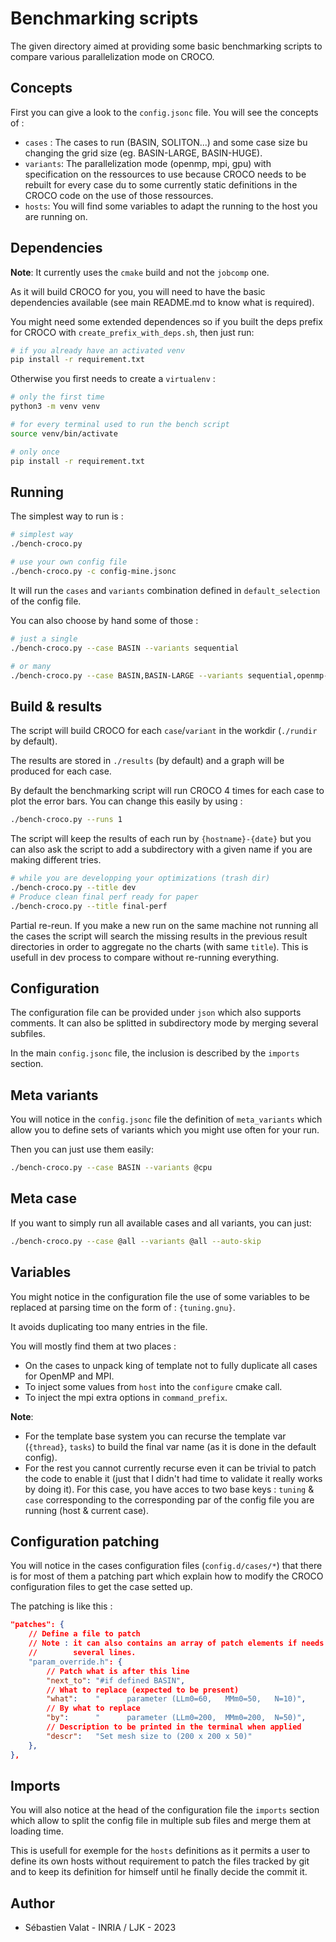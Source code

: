Benchmarking scripts
====================

The given directory aimed at providing some basic benchmarking scripts to
compare various parallelization mode on CROCO.

Concepts
--------

First you can give a look to the `config.jsonc` file. You will see the concepts
of :

- `cases` : The cases to run (BASIN, SOLITON...) and some case size bu changing
	the grid size (eg. BASIN-LARGE, BASIN-HUGE).
- `variants`: The parallelization mode (openmp, mpi, gpu) with specification on
	the ressources to use because CROCO needs to be rebuilt for every case du to
	some currently static definitions in the CROCO code on the use of those ressources.
- `hosts`: You will find some variables to adapt the running to the host you
	are running on.

Dependencies
------------

**Note**: It currently uses the `cmake` build and not the `jobcomp` one.

As it will build CROCO for you, you will need to have the basic dependencies
available (see main README.md to know what is required).

You might need some extended dependences so if you built the deps prefix for
CROCO with `create_prefix_with_deps.sh`, then just run:

```sh
# if you already have an activated venv
pip install -r requirement.txt
```

Otherwise you first needs to create a `virtualenv` :

```sh
# only the first time
python3 -m venv venv

# for every terminal used to run the bench script
source venv/bin/activate

# only once
pip install -r requirement.txt
```

Running
-------

The simplest way to run is :

```sh
# simplest way
./bench-croco.py

# use your own config file
./bench-croco.py -c config-mine.jsonc
```

It will run the `cases` and `variants` combination defined in `default_selection`
of the config file.

You can also choose by hand some of those :

```sh
# just a single
./bench-croco.py --case BASIN --variants sequential

# or many
./bench-croco.py --case BASIN,BASIN-LARGE --variants sequential,openmp-8,mpi-8,openacc-psyclone
```

Build & results
---------------

The script will build CROCO for each `case`/`variant` in the workdir (`./rundir`
by default).

The results are stored in `./results` (by default) and a graph will be produced
for each case.

By default the benchmarking script will run CROCO 4 times for each case to plot
the error bars. You can change this easily by using :

```sh
./bench-croco.py --runs 1
```

The script will keep the results of each run by `{hostname}-{date}` but you can
also ask the script to add a subdirectory with a given name if you are making different tries.

```sh
# while you are developping your optimizations (trash dir)
./bench-croco.py --title dev
# Produce clean final perf ready for paper
./bench-croco.py --title final-perf
```

Partial re-reun. If you make a new run on the same machine not running all the
cases the script will search the missing results in the previous result
directories in order to aggregate no the charts (with same `title`). This is
usefull in dev process to compare without re-running everything.

Configuration
-------------

The configuration file can be provided under `json` which also supports comments.
It can also be splitted in subdirectory mode by merging several subfiles.

In the main `config.jsonc` file, the inclusion is described by the `imports`
section.

Meta variants
-------------

You will notice in the `config.jsonc` file the definition of `meta_variants`
which allow you to define sets of variants which you might use often for your
run.

Then you can just use them easily:

```sh
./bench-croco.py --case BASIN --variants @cpu
```

Meta case
---------

If you want to simply run all available cases and all variants, you can just:

```sh
./bench-croco.py --case @all --variants @all --auto-skip
```

Variables
---------

You might notice in the configuration file the use of some variables to be
replaced at parsing time on the form of : `{tuning.gnu}`.

It avoids duplicating too many entries in the file.

You will mostly find them at two places : 

- On the cases to unpack king of template not to fully duplicate all cases for
	OpenMP and MPI.
- To inject some values from `host` into the `configure` cmake call.
- To inject the mpi extra options in `command_prefix`.

**Note**:

- For the template base system you can recurse the template var (`{thread}`, `tasks`)
	to build the final var name (as it is done in the default config).
- For the rest you cannot currently recurse even it can be trivial to patch the code to enable it
	(just that I didn't had time to validate it really works by doing it).
	For this case, you have acces to two base keys : `tuning` & `case`
	corresponding to the corresponding par of the config file you are running
	(host & current case).

Configuration patching
----------------------

You will notice in the cases configuration files (`config.d/cases/*`) that there
is for most of them a patching part which explain how to modify the CROCO
configuration files to get the case setted up.

The patching is like this :

```json
"patches": {
	// Define a file to patch
	// Note : it can also contains an array of patch elements if needs to change
	//        several lines.
	"param_override.h": {
		// Patch what is after this line
		"next_to": "#if defined BASIN",
		// What to replace (expected to be present)
		"what":    "      parameter (LLm0=60,   MMm0=50,   N=10)",
		// By what to replace
		"by":      "      parameter (LLm0=200,  MMm0=200,  N=50)",
		// Description to be printed in the terminal when applied
		"descr":   "Set mesh size to (200 x 200 x 50)"
	},
},
```

Imports
-------

You will also notice at the head of the configuration file the `imports` section
which allow to split the config file in multiple sub files and merge them
at loading time.

This is usefull for exemple for the `hosts` definitions as it permits a user
to define its own hosts without requirement to patch the files tracked by
git and to keep its definition for himself until he finally decide the commit
it.

Author
------

- Sébastien Valat - INRIA / LJK - 2023
